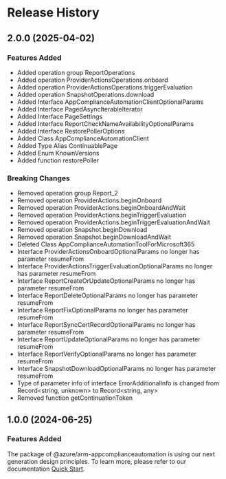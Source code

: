 # Release History
    
## 2.0.0 (2025-04-02)
    
### Features Added

  - Added operation group ReportOperations
  - Added operation ProviderActionsOperations.onboard
  - Added operation ProviderActionsOperations.triggerEvaluation
  - Added operation SnapshotOperations.download
  - Added Interface AppComplianceAutomationClientOptionalParams
  - Added Interface PagedAsyncIterableIterator
  - Added Interface PageSettings
  - Added Interface ReportCheckNameAvailabilityOptionalParams
  - Added Interface RestorePollerOptions
  - Added Class AppComplianceAutomationClient
  - Added Type Alias ContinuablePage
  - Added Enum KnownVersions
  - Added function restorePoller

### Breaking Changes

  - Removed operation group Report_2
  - Removed operation ProviderActions.beginOnboard
  - Removed operation ProviderActions.beginOnboardAndWait
  - Removed operation ProviderActions.beginTriggerEvaluation
  - Removed operation ProviderActions.beginTriggerEvaluationAndWait
  - Removed operation Snapshot.beginDownload
  - Removed operation Snapshot.beginDownloadAndWait
  - Deleted Class AppComplianceAutomationToolForMicrosoft365
  - Interface ProviderActionsOnboardOptionalParams no longer has parameter resumeFrom
  - Interface ProviderActionsTriggerEvaluationOptionalParams no longer has parameter resumeFrom
  - Interface ReportCreateOrUpdateOptionalParams no longer has parameter resumeFrom
  - Interface ReportDeleteOptionalParams no longer has parameter resumeFrom
  - Interface ReportFixOptionalParams no longer has parameter resumeFrom
  - Interface ReportSyncCertRecordOptionalParams no longer has parameter resumeFrom
  - Interface ReportUpdateOptionalParams no longer has parameter resumeFrom
  - Interface ReportVerifyOptionalParams no longer has parameter resumeFrom
  - Interface SnapshotDownloadOptionalParams no longer has parameter resumeFrom
  - Type of parameter info of interface ErrorAdditionalInfo is changed from Record<string, unknown> to Record<string, any>
  - Removed function getContinuationToken
    
    
## 1.0.0 (2024-06-25)

### Features Added

The package of @azure/arm-appcomplianceautomation is using our next generation design principles. To learn more, please refer to our documentation [Quick Start](https://aka.ms/azsdk/js/mgmt/quickstart).
